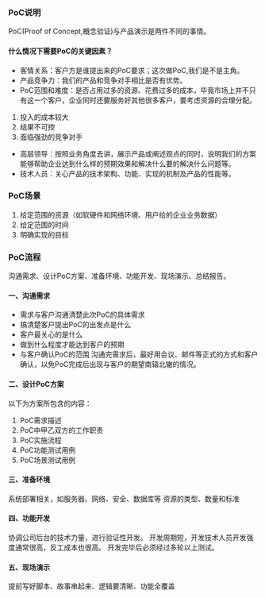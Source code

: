 ### PoC说明
PoC(Proof of Concept,概念验证)与产品演示是两件不同的事情。

#### 什么情况下需要PoC的关键因素？
- 客情关系：客户方是谁提出来的PoC要求；这次做PoC,我们是不是主角。
- 产品竞争力：我们的产品和竞争对手相比是否有优势。
- PoC范围和难度：是否占用过多的资源、花费过多的成本，毕竟市场上并不只有这一个客户，企业同时还要服务好其他很多客户，要考虑资源的合理分配。

1. 投入的成本较大
2. 结果不可控
3. 面临强劲的竞争对手

- 高层领导：按照业务角度去讲，展示产品或阐述观点的同时，说明我们的方案能够帮助企业达到什么样的预期效果和解决什么要的解决什么问题等。
- 技术人员：关心产品的技术架构、功能、实现的机制及产品的性能等。

### PoC场景
1. 给定范围的资源（如软硬件和网络环境、用户给的企业业务数据）
2. 给定范围的时间
3. 明确实现的目标

### PoC流程
沟通需求、设计PoC方案、准备环境、功能开发、现场演示、总结报告。

#### 一、沟通需求

- 需求与客户沟通清楚此次PoC的具体需求
- 搞清楚客户提出PoC的出发点是什么
- 客户最关心的是什么
- 做到什么程度才能达到客户的预期
- 与客户确认PoC的范围
沟通完需求后，最好用会议、邮件等正式的方式和客户确认，以免PoC完成后出现与客户的期望南辕北辙的情况。

#### 二、设计PoC方案
以下为方案所包含的内容：
1. PoC需求描述
2. PoC中甲乙双方的工作职责
3. PoC实施流程
4. PoC功能测试用例
5. PoC场景测试用例

#### 三、准备环境

系统部署相关，如服务器、网络、安全、数据库等
资源的类型、数量和标准

#### 四、功能开发
协调公司后台的技术力量，进行验证性开发。
开发周期短，开发技术人员开发强度通常很高，反工成本也很高。
开发完毕后必须经过多轮以上测试。

#### 五、现场演示

提前写好脚本、故事串起来、逻辑要清晰、功能全覆盖


